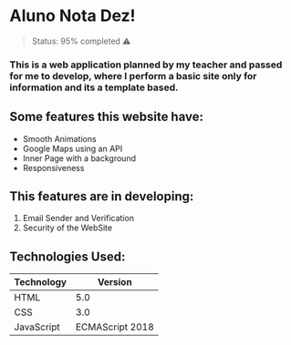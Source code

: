 # Aluno Nota Dez!

> Status: 95% completed ⚠️

### This is a web application planned by my teacher and passed for me to develop, where I perform a basic site only for information and its a template based.


## Some features this website have:


* Smooth Animations
* Google Maps using an API
* Inner Page with a background
* Responsiveness

## This features are in developing:

1. Email Sender and Verification
2. Security of the WebSite

## Technologies Used:

Technology | Version
-----------|--------
HTML       |   5.0
CSS        |   3.0
JavaScript |   ECMAScript 2018

